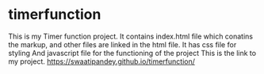 # timerfunction
This is my Timer function project.
It contains index.html file which conatins the markup, and other files are linked in the html file.
It has css file for styling
And javascript file for the functioning of the project
This is the link to my project.
https://swaatipandey.github.io/timerfunction/
